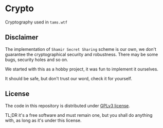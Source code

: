 # Crypto
Cryptography used in `tams.wtf`

## Disclaimer
The implementation of `Shamir Secret Sharing` scheme is our own, we don't guarantee the cryptographical security and robustness. There may be some bugs, security holes and so on.

We started with this as a hobby project, it was fun to implement it ourselves. 

It should be safe, but don't trust our word, check it for yourself.

## License
The code in this repository is distributed under [GPLv3 license](./LICENSE). 

TL;DR it's a free software and must remain one, but you shall do anything with, as long as it's under this license.
